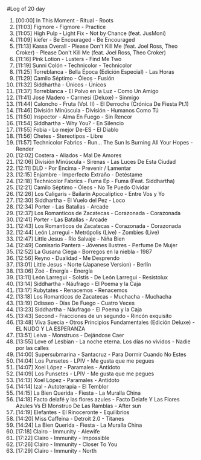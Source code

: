 #Log of 20 day

1. [00:00] In This Moment - Ritual - Roots
1. [11:03] Figmore - Figmore - Practice
1. [11:05] High Pulp - Light Fix - Not by Chance (feat. JusMoni)
1. [11:09] kiefer - Be Encouraged - Be Encouraged
1. [11:13] Kassa Overall - Please Don't Kill Me (feat. Joel Ross, Theo Croker) - Please Don't Kill Me (feat. Joel Ross, Theo Croker)
1. [11:16] Pink Lotion - Lusters - Find Me Two
1. [11:19] Sunni Colón - Technicolor - Technicolor
1. [11:25] Torreblanca - Bella Época (Edición Especial) - Las Horas
1. [11:29] Camilo Séptimo - Óleos - Fusión
1. [11:32] Siddhartha - Únicos - Únicos
1. [11:37] Torreblanca - El Polvo en la Luz - Como Un Amigo
1. [11:41] José Madero - Carmesí (Deluxe) - Sinmigo
1. [11:44] Caloncho - Fruta (Vol. II) - El Derroche (Crónica De Fiesta Pt.1)
1. [11:46] División Minúscula - División - Humanos Como Tú
1. [11:50] Inspector - Alma En Fuego - Sin Rencor
1. [11:54] Siddhartha - Why You? - En Silencio
1. [11:55] Fobia - Lo mejor De-ES - El Diablo
1. [11:56] Chetes - Stereotipos - Libre
1. [11:57] Technicolor Fabrics - Run... The Sun Is Burning All Your Hopes - Render
1. [12:02] Costera - Aliados - Mal De Amores
1. [12:06] División Minúscula - Sirenas - Las Luces De Esta Ciudad
1. [12:11] DLD - Por Encima - Prevenir / Lamentar
1. [12:15] Enjambre - Imperfecto Extraño - Detéstame
1. [12:18] Technicolor Fabrics - Fuma Ep - Fuma (Feat. Siddhartha)
1. [12:21] Camilo Séptimo - Óleos - No Te Puedo Olvidar
1. [12:26] Los Caligaris - Bailarín Apocalíptico - Entre Vos y Yo
1. [12:30] Siddhartha - El Vuelo del Pez - Loco
1. [12:34] Porter - Las Batallas - Arcade
1. [12:37] Los Romanticos de Zacatecas - Corazonada - Corazonada
1. [12:41] Porter - Las Batallas - Arcade
1. [12:43] Los Romanticos de Zacatecas - Corazonada - Corazonada
1. [12:44] León Larregui - Metrópolis (Live) - Zombies (Live)
1. [12:47] Little Jesus - Río Salvaje - Niña Bien
1. [12:49] Comisario Pantera - Jóvenes Ilustres - Perfume De Mujer
1. [12:52] La Gusana Ciega - Borregos en la niebla - 1987
1. [12:56] Reyno - Dualidad - Me Desprendo
1. [13:01] Little Jesus - Norte (Japanese Version) - Berlín
1. [13:06] Zoé - Energía - Energía
1. [13:11] León Larregui - Solstis - De León Larregui - Resistolux
1. [13:14] Siddhartha - Náufrago - El Poema y la Caja
1. [13:17] Rubytates - Renacemos - Renacemos
1. [13:18] Los Romanticos de Zacatecas - Muchacha - Muchacha
1. [13:19] Odisseo - Días De Fuego - Cuatro Veces
1. [13:23] Siddhartha - Náufrago - El Poema y la Caja
1. [13:43] Second - Fracciones de un segundo - Rincón exquisito
1. [13:48] Viva Suecia - Otros Principios Fundamentales (Edición Deluxe) - EL NUDO Y LA ESPERANZA
1. [13:51] Leiva - Monstruos - Dejándose Caer
1. [13:55] Love of Lesbian - La noche eterna. Los días no vividos - Nadie por las calles
1. [14:00] Supersubmarina - Santacruz - Para Dormir Cuando No Estes
1. [14:04] Los Punsetes - LPIV - Me gusta que me pegues
1. [14:07] Xoel López - Paramales - Antídoto
1. [14:09] Los Punsetes - LPIV - Me gusta que me pegues
1. [14:13] Xoel López - Paramales - Antídoto
1. [14:14] Izal - Autoterapia - El Temblor
1. [14:15] La Bien Querida - Fiesta - La Muralla China
1. [14:18] Facto delafé y las flores azules - Facto Delafe Y Las Flores Azules Vs El Monstruo De Las Ramblas - After sun
1. [14:19] Elefantes - El Rinoceronte - Equilibrios
1. [14:20] Miss Caffeina - Detroit 2.0 - Titanes
1. [14:24] La Bien Querida - Fiesta - La Muralla China
1. [17:18] Clairo - Immunity - Alewife
1. [17:22] Clairo - Immunity - Impossible
1. [17:26] Clairo - Immunity - Closer To You
1. [17:29] Clairo - Immunity - North
